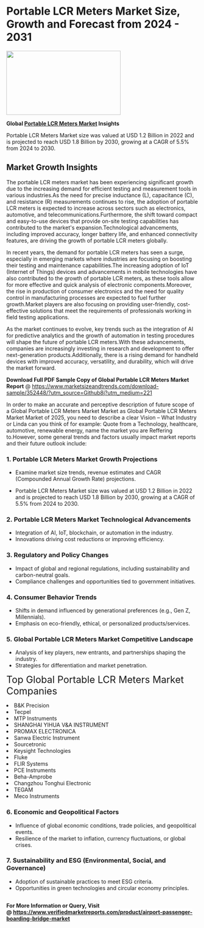 <H1>Portable LCR Meters Market Size, Growth and Forecast from 2024 - 2031</H1><img class="aligncenter size-medium wp-image-584254" src="https://thirdeyenews.in/wp-content/uploads/2024/09/Global-Market-Research-300x168.jpeg" alt="" width="300" height="168" /><p><strong>Global&nbsp;<a href="https://www.marketsizeandtrends.com/download-sample/352448/?utm_source=Github8j?utm_medium=221">Portable LCR Meters Market</a> Insights</strong></p><p>Portable LCR Meters Market size was valued at USD 1.2 Billion in 2022 and is projected to reach USD 1.8 Billion by 2030, growing at a CAGR of 5.5% from 2024 to 2030.</p><p><h2>Market Growth Insights</h2> <p>The portable LCR meters market has been experiencing significant growth due to the increasing demand for efficient testing and measurement tools in various industries.As the need for precise inductance (L), capacitance (C), and resistance (R) measurements continues to rise, the adoption of portable LCR meters is expected to increase across sectors such as electronics, automotive, and telecommunications.Furthermore, the shift toward compact and easy-to-use devices that provide on-site testing capabilities has contributed to the market's expansion.Technological advancements, including improved accuracy, longer battery life, and enhanced connectivity features, are driving the growth of portable LCR meters globally.</p> <p>In recent years, the demand for portable LCR meters has seen a surge, especially in emerging markets where industries are focusing on boosting their testing and maintenance capabilities.The increasing adoption of IoT (Internet of Things) devices and advancements in mobile technologies have also contributed to the growth of portable LCR meters, as these tools allow for more effective and quick analysis of electronic components.Moreover, the rise in production of consumer electronics and the need for quality control in manufacturing processes are expected to fuel further growth.Market players are also focusing on providing user-friendly, cost-effective solutions that meet the requirements of professionals working in field testing applications.</p> <p>As the market continues to evolve, key trends such as the integration of AI for predictive analytics and the growth of automation in testing procedures will shape the future of portable LCR meters.With these advancements, companies are increasingly investing in research and development to offer next-generation products.Additionally, there is a rising demand for handheld devices with improved accuracy, versatility, and durability, which will drive the market forward.</p> <p><span class=""><strong>Download Full PDF Sample Copy of Global Portable LCR Meters Market Report</strong> @ <a href="https://www.marketsizeandtrends.com/download-sample/352448/?utm_source=Github8j?utm_medium=221" target="_blank">https://www.marketsizeandtrends.com/download-sample/352448/?utm_source=Github8j?utm_medium=221</a></span></p><p>In order to make an accurate and perceptive description of future scope of a Global&nbsp;Portable LCR Meters Market Market as Global&nbsp;Portable LCR Meters Market Market of 2025, you need to describe a clear Vision &ndash; What Industry or Linda can you think of for example: Quote from a Technology, healthcare, automotive, renewable energy, name the market you are Reffering to.However, some general trends and factors usually impact market reports and their future outlook include:</p><h3>1.&nbsp;<strong>Portable LCR Meters Market Growth Projections</strong></h3><ul><li>Examine market size trends, revenue estimates and CAGR (Compounded Annual Growth Rate) projections.</li><li><p>Portable LCR Meters Market size was valued at USD 1.2 Billion in 2022 and is projected to reach USD 1.8 Billion by 2030, growing at a CAGR of 5.5% from 2024 to 2030.</p></li></ul><h3>2.&nbsp;<strong>Portable LCR Meters Market Technological Advancements</strong></h3><ul><li>Integration of AI, IoT, blockchain, or automation in the industry.</li><li>Innovations driving cost reductions or improving efficiency.</li></ul><h3>3.&nbsp;<strong>Regulatory and Policy Changes</strong></h3><ul><li>Impact of global and regional regulations, including sustainability and carbon-neutral goals.</li><li>Compliance challenges and opportunities tied to government initiatives.</li></ul><h3>4.&nbsp;<strong>Consumer Behavior Trends</strong></h3><ul><li>Shifts in demand influenced by generational preferences (e.g., Gen Z, Millennials).</li><li>Emphasis on eco-friendly, ethical, or personalized products/services.</li></ul><h3>5.&nbsp;<strong>Global Portable LCR Meters Market Competitive Landscape</strong></h3><ul><li>Analysis of key players, new entrants, and partnerships shaping the industry.</li><li>Strategies for differentiation and market penetration.</li></ul><p data-pm-slice="1 1 []"><span style="color: inherit; font-family: inherit; font-size: 25px;">Top Global Portable LCR Meters Market Companies</span></p><div class="" data-test-id=""><p><li>B&K Precision</li><li> Tecpel</li><li> MTP Instruments</li><li> SHANGHAI YIHUA V&A INSTRUMENT</li><li> PROMAX ELECTRONICA</li><li> Sanwa Electric Instrument</li><li> Sourcetronic</li><li> Keysight Technologies</li><li> Fluke</li><li> FLIR Systems</li><li> PCE Instruments</li><li> Beha-Amprobe</li><li> Changzhou Tonghui Electronic</li><li> TEGAM</li><li> Meco Instruments</li></p></div><h3>6.&nbsp;<strong>Economic and Geopolitical Factors</strong></h3><ul><li>Influence of global economic conditions, trade policies, and geopolitical events.</li><li>Resilience of the market to inflation, currency fluctuations, or global crises.</li></ul><h3>7.&nbsp;<strong>Sustainability and ESG (Environmental, Social, and Governance)</strong></h3><ul><li>Adoption of sustainable practices to meet ESG criteria.</li><li>Opportunities in green technologies and circular economy principles.</li></ul><h2><strong style="font-size: 14px;">For More Information or Query, Visit @&nbsp;</strong><a style="background-color: #ffffff; font-size: 14px;" href="https://www.marketsizeandtrends.com/report/portable-lcr-meters-market/" target="_blank">https://www.verifiedmarketreports.com/product/airport-passenger-boarding-bridge-market</a></h2>